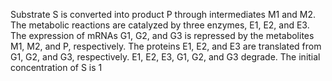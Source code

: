 
Substrate S is converted into product P through intermediates 
M1 and M2. The metabolic reactions are catalyzed by three 
enzymes, E1, E2, and E3. The expression of mRNAs G1, G2, 
and G3 is repressed by the metabolites M1, M2, and P, 
respectively. The proteins E1, E2, and E3 are translated from 
G1, G2, and G3, respectively. E1, E2, E3, G1, G2, and G3 
degrade. The initial concentration of S is 1